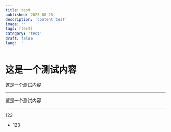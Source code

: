 ```yaml
---
title: test
published: 2025-08-25
description: 'content test'
image: ''
tags: [test]
category: 'test'
draft: false 
lang: ''
---
```


# 这是一个测试内容

这是一个测试内容

---

这是一个测试内容

---

123

- 123
